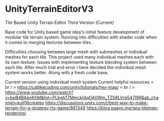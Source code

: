 # UnityTerrainEditorV3
Tile Based Unity Terrain Editor Third Version (Current)

Base code for Unity based game idea's initial feature development of modular tile terrain system. Running into difficulties with shader code when it comes to merging textures between tiles.

Difficulties choosing between large mesh with submeshes or indivdual meshes for each tile. This project used many individual meshes each with its own texture. Issues with implementing texture blending system between each tile. After much trial and error i have decided the
individual mesh system works better. Along with a fresh code base.


Current version using individual mesh system
Current helpful resources
< br / >
https://catlikecoding.com/unity/tutorials/hex-map/
< br / >
https://www.youtube.com/watch?v=bpB4BApnKhM&list=PLbghT7MmckI4qGA0Wm_TZS8LVrqS47I9R&ab_channel=quill18creates
https://discussions.unity.com/t/best-way-to-make-terrain-for-a-strategy-rts-game/861349
https://blog.paavo.me/gpu-tilemap-rendering/



